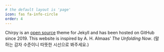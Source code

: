 ```yaml
---
# the default layout is 'page'
icon: fas fa-info-circle
order: 4
---
```



Chirpy is an <a href="https://github.com/cotes2020/jekyll-theme-chirpy">open source</a> theme for Jekyll and has been hosted on GitHub since 2019. This website is inspired by A. H. Almaas’ <i>The Unfolding Now</i>. (말하는 감자 수준이니 따뜻한 시선으로 봐주세요.)


